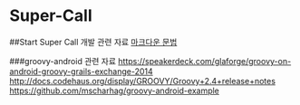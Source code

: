 # Super-Call
##Start Super Call 개발 관련 자료
[마크다운 문법](http://scriptogr.am/myevan/post/markdown-syntax-guide-for-scriptogram)

###groovy-android 관련 자료
https://speakerdeck.com/glaforge/groovy-on-android-groovy-grails-exchange-2014<br>
http://docs.codehaus.org/display/GROOVY/Groovy+2.4+release+notes <br>
https://github.com/mscharhag/groovy-android-example
